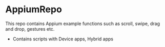 # AppiumRepo

This repo contains Appium example functions such as scroll, swipe, drag and drop, gestures etc. 
* Contains scripts with Device apps, Hybrid apps 
